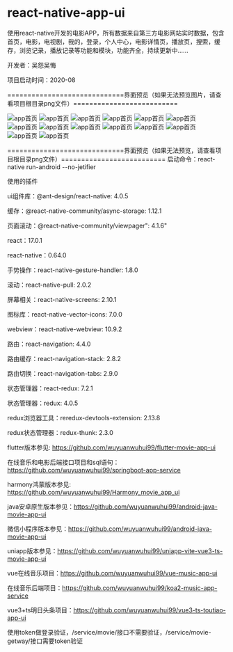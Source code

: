 # react-native-app-ui
使用react-native开发的电影APP，所有数据来自第三方电影网站实时数据，包含首页，电影，电视剧，我的，登录，个人中心，电影详情页，播放页，搜索，缓存，浏览记录，播放记录等功能和模块，功能齐全，持续更新中......

开发者：吴怨吴悔

项目启动时间：2020-08

=============================界面预览（如果无法预览图片，请查看项目根目录png文件）==========================

![app首页](./新版电影APP整体预览图.jpg)
![app首页](./新版预览1.png)
![app首页](./新版预览2.png)
![app首页](./新版预览3.png)
![app首页](./新版预览4.png)
![app首页](./新版预览5.png)
![app首页](./新版预览6.png)
![app首页](./新版预览7.png)
![app首页](./新版预览8.png)
![app首页](./新版预览9.png)
![app首页](./新版预览9-1.png)
![app首页](./新版预览10.png)
![app首页](./新版预览11.png)
![app首页](./新版预览12.png)

=============================界面预览（如果无法预览，请查看项目根目录png文件）==========================
启动命令：react-native run-android --no-jetifier

使用的插件

ui组件库：@ant-design/react-native: 4.0.5

缓存：@react-native-community/async-storage: 1.12.1

页面滚动：@react-native-community/viewpager": 4.1.6"

react：17.0.1

react-native：0.64.0

手势操作：react-native-gesture-handler: 1.8.0

滚动：react-native-pull: 2.0.2

屏幕相关：react-native-screens: 2.10.1

图标库：react-native-vector-icons: 7.0.0

webview：react-native-webview: 10.9.2

路由：react-navigation: 4.4.0

路由缓存：react-navigation-stack: 2.8.2

路由切换：react-navigation-tabs: 2.9.0

状态管理器：react-redux: 7.2.1

状态管理器：redux: 4.0.5

redux浏览器工具：reredux-devtools-extension: 2.13.8

redux状态管理器：redux-thunk: 2.3.0

flutter版本参见: https://github.com/wuyuanwuhui99/flutter-movie-app-ui

在线音乐和电影后端接口项目和sql语句：https://github.com/wuyuanwuhui99/springboot-app-service

harmony鸿蒙版本参见: https://github.com/wuyuanwuhui99/Harmony_movie_app_ui

java安卓原生版本参见：https://github.com/wuyuanwuhui99/android-java-movie-app-ui

微信小程序版本参见：https://github.com/wuyuanwuhui99/android-java-movie-app-ui

uniapp版本参见：https://github.com/wuyuanwuhui99/uniapp-vite-vue3-ts-movie-app-ui

vue在线音乐项目：https://github.com/wuyuanwuhui99/vue-music-app-ui

在线音乐后端项目：https://github.com/wuyuanwuhui99/koa2-music-app-service

vue3+ts明日头条项目：https://github.com/wuyuanwuhui99/vue3-ts-toutiao-app-ui

使用token做登录验证，/service/movie/接口不需要验证，/service/movie-getway/接口需要token验证
